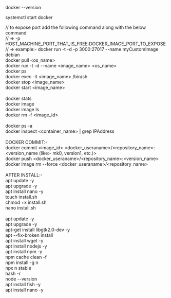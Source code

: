 docker --version

systemctl start docker

// to expose port add the following command along with the below command <br />
//   => -p HOST_MACHINE_PORT_THAT_IS_FREE:DOCKER_IMAGE_PORT_TO_EXPOSE <br />
//   => example:- docker run -t -d -p 3000:27017 --name myCustomImage debian <br />
docker pull <os_name> <br />
docker run -t -d --name <image_name> <os_name> <br />
docker ps <br />
docker exec -it <image_name> /bin/sh <br />
docker stop <image_name> <br />
docker start <image_name> <br />
<br />
docker stats
<br />
docker image <br />
docker image ls <br />
docker rm -f <image_id> <br />
<br />
docker ps -a <br />
docker inspect <container_name> | grep IPAddress <br />
<br /> 
DOCKER COMMIT:- <br />
docker commit <image_id> <docker_useraname>/<repository_name>:<version_name (like:- mk0, version1, etc.)> <br />
docker push  <docker_useraname>/<repository_name>:<version_name> <br/>
docker image rm --force <docker_useraname>/<repository_name> <br/>
<br /> 
AFTER INSTALL:- <br />
apt update -y <br />
apt upgrade -y <br /> 
apt install nano -y <br /> 
touch install.sh <br />
chmod +x install.sh <br /> 
nano install.sh <br /> 
<br />
apt update -y <br />
apt upgrade -y <br />
apt-get install libgtk2.0-dev -y <br />
apt --fix-broken install <br />
apt install wget -y <br />
apt install nodejs -y <br />
apt install npm -y <br />
npm cache clean -f <br />
npm install -g n <br />
npx n stable <br />
hash -r <br />
node --version <br />
apt install fish -y <br />
apt install nano -y
